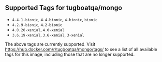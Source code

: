 ## Supported Tags for tugboatqa/mongo

* `4.4.1-bionic`, `4.4-bionic`, `4-bionic`, `bionic`
* `4.2.9-bionic`, `4.2-bionic`
* `4.0.20-xenial`, `4.0-xenial`
* `3.6.19-xenial`, `3.6-xenial`, `3-xenial`

The above tags are currently supported. Visit https://hub.docker.com/r/tugboatqa/mongo/tags/ to see a list of all available tags for this image, including those that are no longer supported.
